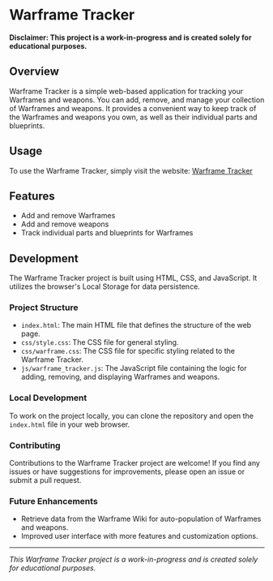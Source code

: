 # Warframe Tracker

**Disclaimer: This project is a work-in-progress and is created solely for educational purposes.**

## Overview

Warframe Tracker is a simple web-based application for tracking your Warframes and weapons. You can add, remove, and manage your collection of Warframes and weapons. It provides a convenient way to keep track of the Warframes and weapons you own, as well as their individual parts and blueprints.

## Usage

To use the Warframe Tracker, simply visit the website: [Warframe Tracker](https://vokuar.github.io/Warframe-Tracker/)

## Features

- Add and remove Warframes
- Add and remove weapons
- Track individual parts and blueprints for Warframes

## Development

The Warframe Tracker project is built using HTML, CSS, and JavaScript. It utilizes the browser's Local Storage for data persistence.

### Project Structure

- `index.html`: The main HTML file that defines the structure of the web page.
- `css/style.css`: The CSS file for general styling.
- `css/warframe.css`: The CSS file for specific styling related to the Warframe Tracker.
- `js/warframe_tracker.js`: The JavaScript file containing the logic for adding, removing, and displaying Warframes and weapons.

### Local Development

To work on the project locally, you can clone the repository and open the `index.html` file in your web browser.

### Contributing

Contributions to the Warframe Tracker project are welcome! If you find any issues or have suggestions for improvements, please open an issue or submit a pull request.

### Future Enhancements

- Retrieve data from the Warframe Wiki for auto-population of Warframes and weapons.
- Improved user interface with more features and customization options.

---

_This Warframe Tracker project is a work-in-progress and is created solely for educational purposes._
